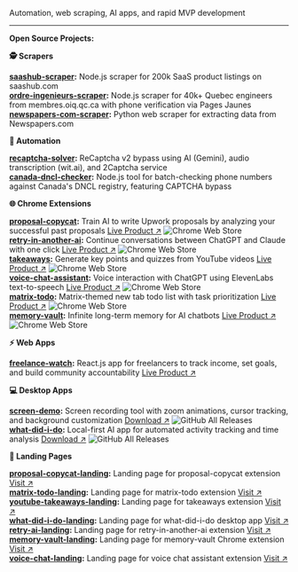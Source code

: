 Automation, web scraping, AI apps, and rapid MVP development

---

**Open Source Projects:**

**🕵️ Scrapers**

**[saashub-scraper](https://github.com/njraladdin/saashub-scraper-200k-listings):** Node.js scraper for 200k SaaS product listings on saashub.com  
**[ordre-ingenieurs-scraper](https://github.com/njraladdin/ordre-ingenieurs-quebec-scraper):** Node.js scraper for 40k+ Quebec engineers from membres.oiq.qc.ca with phone verification via Pages Jaunes  
**[newspapers-com-scraper](https://github.com/njraladdin/newspapers-com-scraper):** Python web scraper for extracting data from Newspapers.com   

**🤖 Automation**

**[recaptcha-solver](https://github.com/njraladdin/recaptcha-solver):** ReCaptcha v2 bypass using AI (Gemini), audio transcription (wit.ai), and 2Captcha service  
**[canada-dncl-checker](https://github.com/njraladdin/canada-dncl-telephone-checker):** Node.js tool for batch-checking phone numbers against Canada's DNCL registry, featuring CAPTCHA bypass  

**🌐 Chrome Extensions**

**[proposal-copycat](https://github.com/njraladdin/proposal-copycat):** Train AI to write Upwork proposals by analyzing your successful past proposals [Live Product ↗](https://chromewebstore.google.com/detail/retry-in-another-ai-trans/pemhdndkgoaeeojnaenhjofkaafbdemh)  ![Chrome Web Store](https://img.shields.io/chrome-web-store/users/pemhdndkgoaeeojnaenhjofkaafbdemh)  
**[retry-in-another-ai](https://github.com/njraladdin/retry-in-another-ai):** Continue conversations between ChatGPT and Claude with one click [Live Product ↗](https://chromewebstore.google.com/detail/retry-in-another-ai-trans/kbagmbnacemgilnkkejfblmlkcmjkpbo)  ![Chrome Web Store](https://img.shields.io/chrome-web-store/users/kbagmbnacemgilnkkejfblmlkcmjkpbo)  
**[takeaways](https://github.com/njraladdin/takeaways):** Generate key points and quizzes from YouTube videos [Live Product ↗](https://chromewebstore.google.com/detail/takeaways-ai-notes-quiz-f/imnnkhbimlhonjnobebpblgbjahefgpk)  ![Chrome Web Store](https://img.shields.io/chrome-web-store/users/imnnkhbimlhonjnobebpblgbjahefgpk)  
**[voice-chat-assistant](https://github.com/njraladdin/chatbot-voice-chat-assistant):** Voice interaction with ChatGPT using ElevenLabs text-to-speech [Live Product ↗](https://chromewebstore.google.com/detail/voice-chat-assistant-add/coddgcibphhjbmgpehblilakfkcppjee)  ![Chrome Web Store](https://img.shields.io/chrome-web-store/users/coddgcibphhjbmgpehblilakfkcppjee)  
**[matrix-todo](https://github.com/njraladdin/matrix-todo-extension):**  Matrix-themed new tab todo list with task prioritization  [Live Product ↗](https://chromewebstore.google.com/detail/matrix-todo-tab/mokhhigclgkaickldddfaogioneidafp)  ![Chrome Web Store](https://img.shields.io/chrome-web-store/users/mokhhigclgkaickldddfaogioneidafp)  
**[memory-vault](https://github.com/njraladdin/memory-vault):** Infinite long-term memory for AI chatbots [Live Product ↗](https://chromewebstore.google.com/detail/memory-vault-infinite-lon/bdmhcmmcjkgnecahmeahfbjjelkbliea) ![Chrome Web Store](https://img.shields.io/chrome-web-store/users/bdmhcmmcjkgnecahmeahfbjjelkbliea)  

**⚡ Web Apps**

**[freelance-watch](https://github.com/njraladdin/freelance-watch):** React.js app for freelancers to track income, set goals, and build community accountability [Live Product ↗](https://freelancewatch.web.app/)

**💻 Desktop Apps**

**[screen-demo](https://github.com/njraladdin/screen-demo):** Screen recording tool with zoom animations, cursor tracking, and background customization [Download ↗](https://github.com/njraladdin/screen-demo/releases) ![GitHub All Releases](https://img.shields.io/github/downloads/njraladdin/screen-demo/total)  
**[what-did-i-do](https://github.com/njraladdin/what-did-i-do):** Local-first AI app for automated activity tracking and time analysis [Download ↗](https://github.com/njraladdin/what-did-i-do/releases) ![GitHub All Releases](https://img.shields.io/github/downloads/njraladdin/what-did-i-do/total)  

**🌟 Landing Pages**

**[proposal-copycat-landing](https://github.com/njraladdin/proposal-copycat-landing-page):** Landing page for proposal-copycat extension [Visit ↗](https://proposalcopycat.web.app)  
**[matrix-todo-landing](https://github.com/njraladdin/matrix-todo-landing-page):** Landing page for matrix-todo extension [Visit ↗](https://getmatrixtodo.web.app)  
**[youtube-takeaways-landing](https://github.com/njraladdin/youtube-takeaways-landing-page):** Landing page for takeaways extension [Visit ↗](https://takeaways.web.app)  
**[what-did-i-do-landing](https://github.com/njraladdin/what-did-i-do-landing-page):** Landing page for what-did-i-do desktop app [Visit ↗](https://whatdidido.web.app/)  
**[retry-ai-landing](https://github.com/njraladdin/retry-in-another-ai-landing-page):** Landing page for retry-in-another-ai extension [Visit ↗](https://retryinanotherai.web.app)  
**[memory-vault-landing](https://github.com/njraladdin/memory-vault-landing-page):** Landing page for memory-vault Chrome extension [Visit ↗](https://memoryvault.web.app)  
**[voice-chat-landing](https://github.com/njraladdin/voice-chat-assistant-landing-page):** Landing page for voice chat assistant extension [Visit ↗](https://voicechatassistant.web.app)
